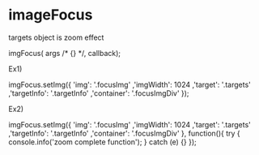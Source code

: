 # imageFocus

targets object is zoom effect

imgFocus( args /* {} */, callback);

Ex1)

imgFocus.setImg({
    'img': '.focusImg'
    ,'imgWidth': 1024
    ,'target': '.targets'
    ,'targetInfo': '.targetInfo'
    ,'container': '.focusImgDiv'
});


Ex2)

imgFocus.setImg({
    'img': '.focusImg'
    ,'imgWidth': 1024
    ,'target': '.targets'
    ,'targetInfo': '.targetInfo'
    ,'container': '.focusImgDiv'
}, function(){
    try { console.info('zoom complete function'); } catch (e) {}
});